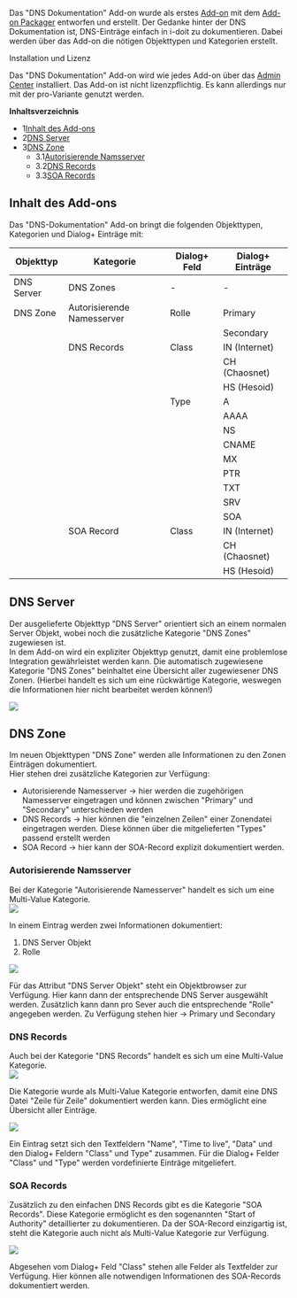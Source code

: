 Das "DNS Dokumentation" Add-on wurde als erstes [Add-on](/display/de/i-doit+pro+Add-ons) mit dem [Add-on Packager](/display/de/Add-on+Packager) entworfen und erstellt. Der Gedanke hinter der DNS Dokumentation ist, DNS-Einträge einfach in i-doit zu dokumentieren. Dabei werden über das Add-on die nötigen Objekttypen und Kategorien erstellt.

  
Installation und Lizenz

Das "DNS Dokumentation" Add-on wird wie jedes Add-on über das [Admin Center](/display/de/Admin+Center) installiert. Das Add-on ist nicht lizenzpflichtig. Es kann allerdings nur mit der pro-Variante genutzt werden.

**Inhaltsverzeichnis**

*   1[Inhalt des Add-ons](#DNSDocumentation-InhaltdesAdd-ons)
*   2[DNS Server](#DNSDocumentation-DNSServer)
*   3[DNS Zone](#DNSDocumentation-DNSZone)
    *   3.1[Autorisierende Namsserver](#DNSDocumentation-AutorisierendeNamsserver)
    *   3.2[DNS Records](#DNSDocumentation-DNSRecords)
    *   3.3[SOA Records](#DNSDocumentation-SOARecords)

Inhalt des Add-ons
------------------

Das "DNS-Dokumentation" Add-on bringt die folgenden Objekttypen, Kategorien und Dialog+ Einträge mit:

| Objekttyp | Kategorie | Dialog+ Feld | Dialog+ Einträge |
| --- | --- | --- | --- |
| DNS Server | DNS Zones | \-  | \-  |
| DNS Zone | Autorisierende Namesserver | Rolle | Primary |
|     |     |     | Secondary |
|     | DNS Records | Class | IN (Internet) |
|     |     |     | CH (Chaosnet) |
|     |     |     | HS (Hesoid) |
|     |     | Type | A   |
|     |     |     | AAAA |
|     |     |     | NS  |
|     |     |     | CNAME |
|     |     |     | MX  |
|     |     |     | PTR |
|     |     |     | TXT |
|     |     |     | SRV |
|     |     |     | SOA |
|     | SOA Record | Class | IN (Internet) |
|     |     |     | CH (Chaosnet) |
|     |     |     | HS (Hesoid) |

DNS Server
----------

Der ausgelieferte Objekttyp "DNS Server" orientiert sich an einem normalen Server Objekt, wobei noch die zusätzliche Kategorie "DNS Zones" zugewiesen ist.   
In dem Add-on wird ein expliziter Objekttyp genutzt, damit eine problemlose Integration gewährleistet werden kann. Die automatisch zugewiesene Kategorie "DNS Zones" beinhaltet eine Übersicht aller zugewiesener DNS Zonen. (Hierbei handelt es sich um eine rückwärtige Kategorie, weswegen die Informationen hier nicht bearbeitet werden können!)

![](/download/attachments/97288490/Bildschirmfoto%202020-11-02%20um%2012.34.22.png?version=1&modificationDate=1604330048355&api=v2)

DNS Zone
--------

Im neuen Objekttypen "DNS Zone" werden alle Informationen zu den Zonen Einträgen dokumentiert.   
Hier stehen drei zusätzliche Kategorien zur Verfügung:

*   Autorisierende Namesserver → hier werden die zugehörigen Namesserver eingetragen und können zwischen "Primary" und "Secondary" unterschieden werden
*   DNS Records → hier können die "einzelnen Zeilen" einer Zonendatei eingetragen werden. Diese können über die mitgelieferten "Types" passend erstellt werden
*   SOA Record → hier kann der SOA-Record explizit dokumentiert werden.

### Autorisierende Namsserver

Bei der Kategorie "Autorisierende Namesserver" handelt es sich um eine Multi-Value Kategorie.   
![](/download/attachments/97288490/Bildschirmfoto%202020-11-02%20um%2012.47.57.png?version=1&modificationDate=1604330048347&api=v2)

In einem Eintrag werden zwei Informationen dokumentiert:

1.  DNS Server Objekt
2.  Rolle

![](/download/attachments/97288490/Bildschirmfoto%202020-11-02%20um%2012.50.33.png?version=1&modificationDate=1604330048339&api=v2)

Für das Attribut "DNS Server Objekt" steht ein Objektbrowser zur Verfügung. Hier kann dann der entsprechende DNS Server ausgewählt werden. Zusätzlich kann dann pro Sever auch die entsprechende "Rolle" angegeben werden. Zu Verfügung stehen hier → Primary und Secondary

### DNS Records

Auch bei der Kategorie "DNS Records" handelt es sich um eine Multi-Value Kategorie.  
![](/download/attachments/97288490/Bildschirmfoto%202020-11-02%20um%2012.56.03.png?version=1&modificationDate=1604330048330&api=v2)

Die Kategorie wurde als Multi-Value Kategorie entworfen, damit eine DNS Datei "Zeile für Zeile" dokumentiert werden kann. Dies ermöglicht eine Übersicht aller Einträge. 

![](/download/attachments/97288490/Bildschirmfoto%202020-11-02%20um%2015.57.53.png?version=1&modificationDate=1604330048322&api=v2)

Ein Eintrag setzt sich den Textfeldern "Name", "Time to live", "Data" und den Dialog+ Feldern "Class" und Type" zusammen. Für die Dialog+ Felder "Class" und "Type" werden vordefinierte Einträge mitgeliefert.

### SOA Records

Zusätzlich zu den einfachen DNS Records gibt es die Kategorie "SOA Records". Diese Kategorie ermöglicht es den sogenannten "Start of Authority" detaillierter zu dokumentieren. Da der SOA-Record einzigartig ist, steht die Kategorie auch nicht als Multi-Value Kategorie zur Verfügung.

![](/download/attachments/97288490/Bildschirmfoto%202020-11-02%20um%2016.12.29.png?version=1&modificationDate=1604330048310&api=v2)

Abgesehen vom Dialog+ Feld "Class" stehen alle Felder als Textfelder zur Verfügung. Hier können alle notwendigen Informationen des SOA-Records dokumentiert werden.
